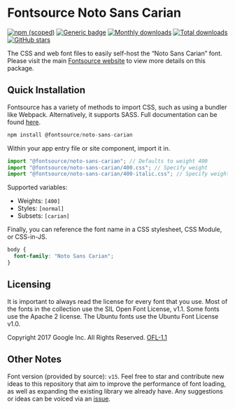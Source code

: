 # Fontsource Noto Sans Carian

[![npm (scoped)](https://img.shields.io/npm/v/@fontsource/noto-sans-carian?color=brightgreen)](https://www.npmjs.com/package/@fontsource/noto-sans-carian) [![Generic badge](https://img.shields.io/badge/fontsource-passing-brightgreen)](https://github.com/fontsource/fontsource) [![Monthly downloads](https://badgen.net/npm/dm/@fontsource/noto-sans-carian)](https://github.com/fontsource/fontsource) [![Total downloads](https://badgen.net/npm/dt/@fontsource/noto-sans-carian)](https://github.com/fontsource/fontsource) [![GitHub stars](https://img.shields.io/github/stars/fontsource/fontsource.svg?style=social&label=Star)](https://github.com/fontsource/fontsource/stargazers)

The CSS and web font files to easily self-host the “Noto Sans Carian” font. Please visit the main [Fontsource website](https://fontsource.org/fonts/noto-sans-carian) to view more details on this package.

## Quick Installation

Fontsource has a variety of methods to import CSS, such as using a bundler like Webpack. Alternatively, it supports SASS. Full documentation can be found [here](https://fontsource.org/docs/getting-started/introduction).

```javascript
npm install @fontsource/noto-sans-carian
```

Within your app entry file or site component, import it in.

```javascript
import "@fontsource/noto-sans-carian"; // Defaults to weight 400
import "@fontsource/noto-sans-carian/400.css"; // Specify weight
import "@fontsource/noto-sans-carian/400-italic.css"; // Specify weight and style

```

Supported variables:
- Weights: `[400]`
- Styles: `[normal]`
- Subsets: `[carian]`

Finally, you can reference the font name in a CSS stylesheet, CSS Module, or CSS-in-JS.

```css
body {
  font-family: "Noto Sans Carian";
}
```

## Licensing
It is important to always read the license for every font that you use.
Most of the fonts in the collection use the SIL Open Font License, v1.1. Some fonts use the Apache 2 license. The Ubuntu fonts use the Ubuntu Font License v1.0.

Copyright 2017 Google Inc. All Rights Reserved.
[OFL-1.1](http://scripts.sil.org/OFL)

## Other Notes
Font version (provided by source): `v15`.
Feel free to star and contribute new ideas to this repository that aim to improve the performance of font loading, as well as expanding the existing library we already have. Any suggestions or ideas can be voiced via an [issue](https://github.com/fontsource/fontsource/issues).